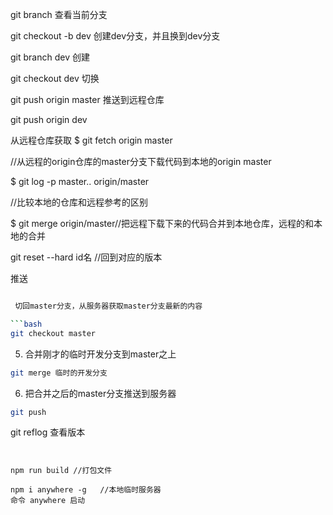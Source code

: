 git branch  查看当前分支

git checkout -b dev 创建dev分支，并且换到dev分支

git branch dev 创建

git checkout dev  切换

git push origin master 推送到远程仓库

git push origin dev

从远程仓库获取
$ git fetch origin master

//从远程的origin仓库的master分支下载代码到本地的origin master

$ git log -p master.. origin/master

//比较本地的仓库和远程参考的区别

$ git merge origin/master//把远程下载下来的代码合并到本地仓库，远程的和本地的合并


git reset --hard id名 //回到对应的版本


推送
```bash

 切回master分支，从服务器获取master分支最新的内容

```bash
git checkout master
```

5. 合并刚才的临时开发分支到master之上

```bash
git merge 临时的开发分支
```

6. 把合并之后的master分支推送到服务器

```bash
git push
```

git reflog   查看版本
```


npm run build //打包文件

npm i anywhere -g   //本地临时服务器
命令 anywhere 启动
